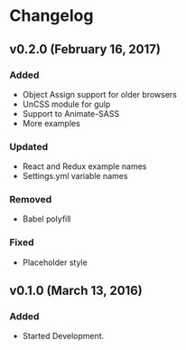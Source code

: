 # Changelog

## v0.2.0 (February 16, 2017)

### Added

- Object Assign support for older browsers
- UnCSS module for gulp
- Support to Animate-SASS
- More examples

### Updated

- React and Redux example names
- Settings.yml variable names

### Removed

- Babel polyfill

### Fixed

- Placeholder style

## v0.1.0 (March 13, 2016)

### Added

- Started Development.
